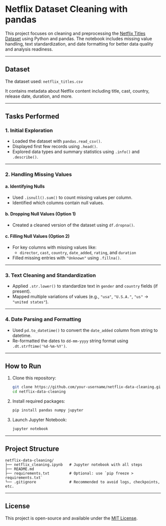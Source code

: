 #  Netflix Dataset Cleaning with pandas

This project focuses on cleaning and preprocessing the [Netflix Titles Dataset](https://www.kaggle.com/shivamb/netflix-shows) using Python and pandas. The notebook includes missing value handling, text standardization, and date formatting for better data quality and analysis readiness.

---

##  Dataset

The dataset used: `netflix_titles.csv`

It contains metadata about Netflix content including title, cast, country, release date, duration, and more.

---

##  Tasks Performed

### 1. **Initial Exploration**
- Loaded the dataset with `pandas.read_csv()`.
- Displayed first few records using `.head()`.
- Explored data types and summary statistics using `.info()` and `.describe()`.

---

### 2. **Handling Missing Values**

#### a. Identifying Nulls
- Used `.isnull().sum()` to count missing values per column.
- Identified which columns contain null values.

#### b. Dropping Null Values (Option 1)
- Created a cleaned version of the dataset using `df.dropna()`.

#### c. Filling Null Values (Option 2)
- For key columns with missing values like:
  - `director`, `cast`, `country`, `date_added`, `rating`, and `duration`
- Filled missing entries with `"Unknown"` using `.fillna()`.

---

### 3. **Text Cleaning and Standardization**

- Applied `.str.lower()` to standardize text in `gender` and `country` fields (if present).
- Mapped multiple variations of values (e.g., `"usa"`, `"U.S.A."`, `"us"` → `"united states"`).

---

### 4. **Date Parsing and Formatting**

- Used `pd.to_datetime()` to convert the `date_added` column from string to datetime.
- Re-formatted the dates to `dd-mm-yyyy` string format using `.dt.strftime('%d-%m-%Y')`.

---

##  How to Run

1. Clone this repository:
   ```bash
   git clone https://github.com/your-username/netflix-data-cleaning.git
   cd netflix-data-cleaning
   ```

2. Install required packages:
   ```bash
   pip install pandas numpy jupyter
   ```

3. Launch Jupyter Notebook:
   ```bash
   jupyter notebook
   ```

---

##  Project Structure

```
netflix-data-cleaning/
├── netflix_cleaning.ipynb   # Jupyter notebook with all steps
├── README.md
├── requirements.txt         # Optional: use `pip freeze > requirements.txt`
└── .gitignore               # Recommended to avoid logs, checkpoints, etc.
```

---

##  License

This project is open-source and available under the [MIT License](LICENSE).
